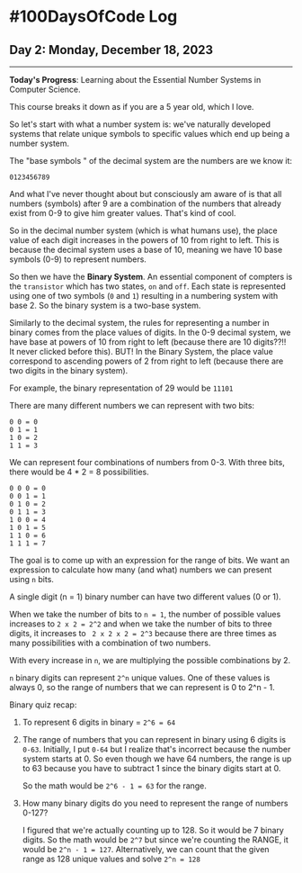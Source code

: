 # #100DaysOfCode Log

## Day 2: Monday, December 18, 2023

<hr>

**Today's Progress**:
Learning about the Essential Number Systems in Computer Science.

This course breaks it down as if you are a 5 year old, which I love.

So let's start with what a number system is: we've naturally developed systems that relate unique symbols to specific values which end up being a number system.

The "base symbols " of the decimal system are the numbers are we know it:

```
0123456789
```

And what I've never thought about but consciously am aware of is that all numbers (symbols) after 9 are a combination of the numbers that already exist from 0-9 to give him greater values. That's kind of cool.

So in the decimal number system (which is what humans use), the place value of each digit increases in the powers of 10 from right to left. This is because the decimal system uses a base of 10, meaning we have 10 base symbols (0-9) to represent numbers.

So then we have the **Binary System**. An essential component of compters is the `transistor` which has two states, `on` and `off`. Each state is represented using one of two symbols (`0` and `1`) resulting in a numbering system with base 2. So the binary system is a two-base system.

Similarly to the decimal system, the rules for representing a number in binary comes from the place values of digits. In the 0-9 decimal system, we have base at powers of 10 from right to left (because there are 10 digits??!! It never clicked before this). BUT! In the Binary System, the place value correspond to ascending powers of 2 from right to left (because there are two digits in the binary system).

For example, the binary representation of 29 would be `11101`

There are many different numbers we can represent with two bits:

```
0 0 = 0
0 1 = 1
1 0 = 2
1 1 = 3

```

We can represent four combinations of numbers from 0-3. With three bits, there would be 4 \* 2 = 8 possibilities.

```
0 0 0 = 0
0 0 1 = 1
0 1 0 = 2
0 1 1 = 3
1 0 0 = 4
1 0 1 = 5
1 1 0 = 6
1 1 1 = 7
```

The goal is to come up with an expression for the range of bits. We want an expression to calculate how many (and what) numbers we can present using `n` bits.

A single digit (n = 1) binary number can have two different values (0 or 1).

When we take the number of bits to `n = 1`, the number of possible values increases to `2 x 2 = 2^2` and when we take the number of bits to three digits, it increases to ` 2 x 2 x 2 = 2^3` because there are three times as many possibilities with a combination of two numbers.

With every increase in `n`, we are multiplying the possible combinations by 2.

`n` binary digits can represent `2^n` unique values. One of these values is always 0, so the range of numbers that we can represent is 0 to 2^n - 1.

Binary quiz recap:

1. To represent 6 digits in binary = `2^6 = 64`

2. The range of numbers that you can represent in binary using 6 digits is `0-63`. Initially, I put `0-64` but I realize that's incorrect because the number system starts at 0. So even though we have 64 numbers, the range is up to 63 because you have to subtract 1 since the binary digits start at 0.

   So the math would be `2^6 - 1 = 63` for the range.

3. How many binary digits do you need to represent the range of numbers 0-127?

   I figured that we're actually counting up to 128. So it would be 7 binary digits. So the math would be `2^7` but since we're counting the RANGE, it would be `2^n - 1 = 127`. Alternatively, we can count that the given range as 128 unique values and solve `2^n = 128`
